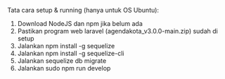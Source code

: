 Tata cara setup & running (hanya untuk OS Ubuntu):
1. Download NodeJS dan npm jika belum ada
2. Pastikan program web laravel (agendakota_v3.0.0-main.zip) sudah di setup
3. Jalankan npm install -g sequelize
4. Jalankan npm install -g sequelize-cli
5. Jalankan sequelize db migrate
6. Jalankan sudo npm run develop
